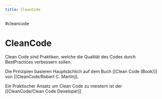 ```yaml
---
title: CleanCode
---
```

#cleancode 
# CleanCode
Clean Code sind Praktiken, welche die Qualität des Codes durch BestPractices verbessern sollen.

Die Prinzipien basieren Hauptsächlich auf dem Buch [[Clean Code (Book)]] von [[CleanCode/Robert C. Martin]].

Ein Praktischer Ansatz um Clean Code zu meistern ist der [[CleanCode/Clean Code Developer]]